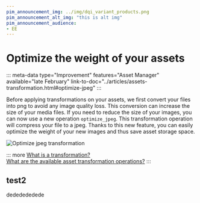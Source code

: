 ```yaml
---
pim_announcement_img: ../img/dqi_variant_products.png
pim_announcement_alt_img: "this is alt img"
pim_announcement_audience:
- EE
---
```


# Optimize the weight of your assets
::: meta-data type="Improvement" features="Asset Manager" available="late February" link-to-doc="../articles/assets-transformation.html#optimize-jpeg"
:::

Before applying transformations on your assets, we first convert your files into png to avoid any image quality loss. This conversion can increase the size of your media files. If you need to reduce the size of your images, you can now use a new operation `optimize_jpeg`. This transformation operation will compress your file to a jpeg. Thanks to this new feature, you can easily optimize the weight of your new images and thus save asset storage space.

![Optimize jpeg transformation](../img/Optimize_jpeg_transformation.png)

::: more
[What is a transformation?](../articles/assets-transformation.html)  
[What are the available asset transformation operations?](/articles/assets-transformation.html#transformation-operations)
:::

## test2

dededededede
